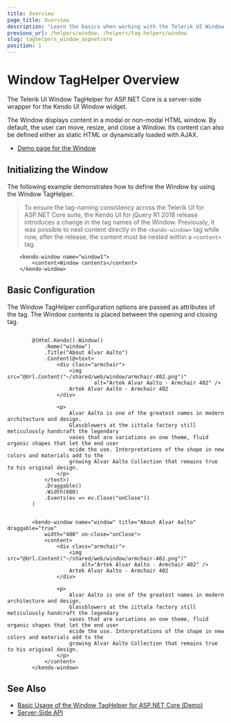 ```yaml
---
title: Overview
page_title: Overview
description: "Learn the basics when working with the Telerik UI Window TagHelper for ASP.NET Core (MVC 6 or ASP.NET Core MVC)."
previous_url: /helpers/window, /helpers/tag-helpers/window
slug: taghelpers_window_aspnetcore
position: 1
---
```


# Window TagHelper Overview

The Telerik UI Window TagHelper for ASP.NET Core is a server-side wrapper for the Kendo UI Window widget.

The Window displays content in a modal or non-modal HTML window. By default, the user can move, resize, and close a Window. Its content can also be defined either as static HTML or dynamically loaded with AJAX.

* [Demo page for the Window](https://demos.telerik.com/aspnet-core/window/tag-helper)

## Initializing the Window

The following example demonstrates how to define the Window by using the Window TagHelper.

> To ensure the tag-naming consistency across the Telerik UI for ASP.NET Core suite, the Kendo UI for jQuery R1 2018 release introduces a change in the tag names of the Window. Previously, it was possible to nest content directly in the `<kendo-window>` tag while now, after the release, the content must be nested within a `<content>` tag.

        <kendo-window name="window1">
			<content>Window contents</content>
		</kendo-window>

## Basic Configuration

The Window TagHelper configuration options are passed as attributes of the tag. The Window contents is placed between the opening and closing tag.

```cshtml

        @(Html.Kendo().Window()
            .Name("window")
            .Title("About Alvar Aalto")
            .Content(@<text>
                <div class="armchair">
                    <img src="@Url.Content("~/shared/web/window/armchair-402.png")"
                            alt="Artek Alvar Aalto - Armchair 402" />
                    Artek Alvar Aalto - Armchair 402
                </div>

                <p>
                    Alvar Aalto is one of the greatest names in modern architecture and design.
                    Glassblowers at the iittala factory still meticulously handcraft the legendary
                    vases that are variations on one theme, fluid organic shapes that let the end user
                    ecide the use. Interpretations of the shape in new colors and materials add to the
                    growing Alvar Aalto Collection that remains true to his original design.
                </p>
            </text>)
            .Draggable()
            .Width(600)
            .Events(ev => ev.Close("onClose"))
        )
```
```tagHelper

        <kendo-window name="window" title="About Alvar Aalto" draggable="true"
            width="400" on-close="onClose">
			<content>
				<div class="armchair">
					<img src="@Url.Content("~/shared/web/window/armchair-402.png")"
						alt="Artek Alvar Aalto - Armchair 402" />
					Artek Alvar Aalto - Armchair 402
				</div>

				<p>
					Alvar Aalto is one of the greatest names in modern architecture and design.
					Glassblowers at the iittala factory still meticulously handcraft the legendary
					vases that are variations on one theme, fluid organic shapes that let the end user
					ecide the use. Interpretations of the shape in new colors and materials add to the
					growing Alvar Aalto Collection that remains true to his original design.
				</p>
			</content>
        </kendo-window>
```

## See Also

* [Basic Usage of the Window TagHelper for ASP.NET Core (Demo)](https://demos.telerik.com/aspnet-core/window/tag-helper)
* [Server-Side API](/api/window)
